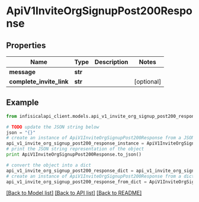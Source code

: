 # ApiV1InviteOrgSignupPost200Response


## Properties
Name | Type | Description | Notes
------------ | ------------- | ------------- | -------------
**message** | **str** |  | 
**complete_invite_link** | **str** |  | [optional] 

## Example

```python
from infisicalapi_client.models.api_v1_invite_org_signup_post200_response import ApiV1InviteOrgSignupPost200Response

# TODO update the JSON string below
json = "{}"
# create an instance of ApiV1InviteOrgSignupPost200Response from a JSON string
api_v1_invite_org_signup_post200_response_instance = ApiV1InviteOrgSignupPost200Response.from_json(json)
# print the JSON string representation of the object
print ApiV1InviteOrgSignupPost200Response.to_json()

# convert the object into a dict
api_v1_invite_org_signup_post200_response_dict = api_v1_invite_org_signup_post200_response_instance.to_dict()
# create an instance of ApiV1InviteOrgSignupPost200Response from a dict
api_v1_invite_org_signup_post200_response_from_dict = ApiV1InviteOrgSignupPost200Response.from_dict(api_v1_invite_org_signup_post200_response_dict)
```
[[Back to Model list]](../README.md#documentation-for-models) [[Back to API list]](../README.md#documentation-for-api-endpoints) [[Back to README]](../README.md)


